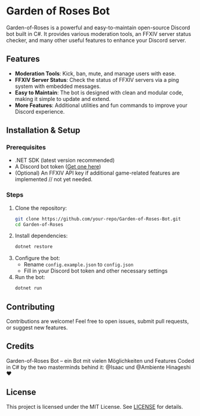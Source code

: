 # Garden of Roses Bot

Garden-of-Roses is a powerful and easy-to-maintain open-source Discord bot built in C#. It provides various moderation tools, an FFXIV server status checker, and many other useful features to enhance your Discord server.

## Features
- **Moderation Tools**: Kick, ban, mute, and manage users with ease.
- **FFXIV Server Status**: Check the status of FFXIV servers via a ping system with embedded messages.
- **Easy to Maintain**: The bot is designed with clean and modular code, making it simple to update and extend.
- **More Features**: Additional utilities and fun commands to improve your Discord experience.

## Installation & Setup
### Prerequisites
- .NET SDK (latest version recommended)
- A Discord bot token ([Get one here](https://discord.com/developers/applications))
- (Optional) An FFXIV API key if additional game-related features are implemented // not yet needed.

### Steps
1. Clone the repository:
   ```sh
   git clone https://github.com/your-repo/Garden-of-Roses-Bot.git
   cd Garden-of-Roses
   ```
2. Install dependencies:
   ```sh
   dotnet restore
   ```
3. Configure the bot:
   - Rename `config.example.json` to `config.json`
   - Fill in your Discord bot token and other necessary settings
4. Run the bot:
   ```sh
   dotnet run
   ```

## Contributing
Contributions are welcome! Feel free to open issues, submit pull requests, or suggest new features.

## Credits
Garden-of-Roses Bot – ein Bot mit vielen Möglichkeiten und Features
Coded in C# by the two masterminds behind it:
@Isaac und @Ambiente Hinageshi ❤

## License
This project is licensed under the MIT License. See [LICENSE](LICENSE) for details.



